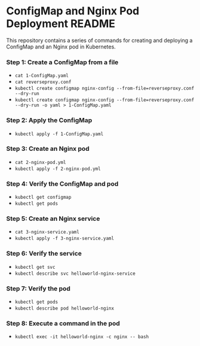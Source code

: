 **ConfigMap and Nginx Pod Deployment README**
=============================================

This repository contains a series of commands for creating and deploying a ConfigMap and an Nginx pod in Kubernetes.

### Step 1: Create a ConfigMap from a file

* `cat 1-ConfigMap.yaml`
* `cat reverseproxy.conf`
* `kubectl create configmap nginx-config --from-file=reverseproxy.conf --dry-run`
* `kubectl create configmap nginx-config --from-file=reverseproxy.conf --dry-run -o yaml > 1-ConfigMap.yaml`

### Step 2: Apply the ConfigMap

* `kubectl apply -f 1-ConfigMap.yaml`

### Step 3: Create an Nginx pod

* `cat 2-nginx-pod.yml`
* `kubectl apply -f 2-nginx-pod.yml`

### Step 4: Verify the ConfigMap and pod

* `kubectl get configmap`
* `kubectl get pods`

### Step 5: Create an Nginx service

* `cat 3-nginx-service.yaml`
* `kubectl apply -f 3-nginx-service.yaml`

### Step 6: Verify the service

* `kubectl get svc`
* `kubectl describe svc helloworld-nginx-service`

### Step 7: Verify the pod

* `kubectl get pods`
* `kubectl describe pod helloworld-nginx`

### Step 8: Execute a command in the pod

* `kubectl exec -it helloworld-nginx -c nginx -- bash`


